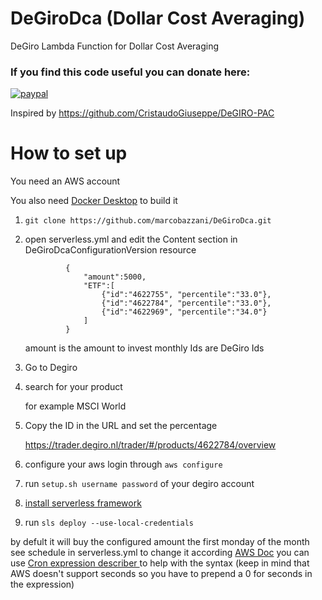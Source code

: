 # DeGiroDca (Dollar Cost Averaging)
DeGiro Lambda Function for Dollar Cost Averaging

### If you find this code useful you can donate here:

[![paypal](https://www.paypalobjects.com/en_US/i/btn/btn_donateCC_LG.gif)](https://www.paypal.com/donate/?hosted_button_id=CZXXCPF8BTUD6)

Inspired by https://github.com/CristaudoGiuseppe/DeGIRO-PAC

# How to set up

You need an AWS account

You also need [Docker Desktop](https://www.docker.com/products/docker-desktop) to build it

1. `git clone https://github.com/marcobazzani/DeGiroDca.git`
1. open serverless.yml and edit the Content section in DeGiroDcaConfigurationVersion resource 
   ```
            {   
                "amount":5000,
                "ETF":[
                    {"id":"4622755", "percentile":"33.0"},
                    {"id":"4622784", "percentile":"33.0"},
                    {"id":"4622969", "percentile":"34.0"}
                ]
            }
   ```
   amount is the amount to invest monthly
   Ids are DeGiro Ids

1. Go to Degiro 

1. search for your product

   for example MSCI World 

1. Copy the ID in the URL and set the percentage 

   https://trader.degiro.nl/trader/#/products/4622784/overview

1. configure your aws login through `aws configure`

1. run `setup.sh username password` of your degiro account

1. [install serverless framework](https://www.serverless.com/framework/docs/getting-started)  

1. run `sls deploy --use-local-credentials`

by defult it will buy the configured amount the first monday of the month see schedule in serverless.yml to change it according [AWS Doc](https://docs.aws.amazon.com/AmazonCloudWatch/latest/events/ScheduledEvents.html) you can use  [Cron expression describer
](https://en.rakko.tools/tools/88/) to help with the syntax (keep in mind that AWS doesn't support seconds so you have to prepend a 0 for seconds in the expression)
